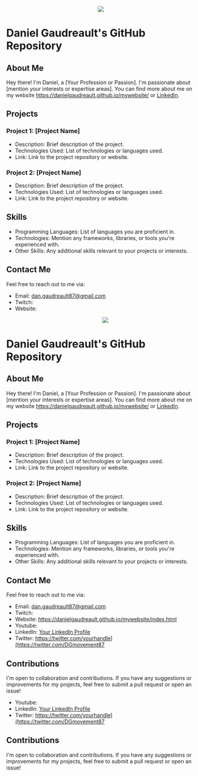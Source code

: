<p align="center"><img src="https://raw.githubusercontent.com/main logo 2.png" /></p>

# Daniel Gaudreault's GitHub Repository

## About Me
Hey there! I'm Daniel, a [Your Profession or Passion]. I'm passionate about [mention your interests or expertise areas]. You can find more about me on my website https://danielgaudreault.github.io/mywebsite/ or [LinkedIn](https://www.linkedin.com/in/yourprofile).

## Projects

### Project 1: [Project Name]
- Description: Brief description of the project.
- Technologies Used: List of technologies or languages used.
- Link: Link to the project repository or website.

### Project 2: [Project Name]
- Description: Brief description of the project.
- Technologies Used: List of technologies or languages used.
- Link: Link to the project repository or website.

## Skills
- Programming Languages: List of languages you are proficient in.
- Technologies: Mention any frameworks, libraries, or tools you're experienced with.
- Other Skills: Any additional skills relevant to your projects or interests.

## Contact Me
Feel free to reach out to me via:
- Email: dan.gaudreault87@gmail.com
- Twitch:
- Website: <p align="center"><img src="https://raw.githubusercontent.com/images/main logo 2.png" /></p>

# Daniel Gaudreault's GitHub Repository

## About Me
Hey there! I'm Daniel, a [Your Profession or Passion]. I'm passionate about [mention your interests or expertise areas]. You can find more about me on my website https://danielgaudreault.github.io/mywebsite/ or [LinkedIn](https://www.linkedin.com/in/yourprofile).

## Projects

### Project 1: [Project Name]
- Description: Brief description of the project.
- Technologies Used: List of technologies or languages used.
- Link: Link to the project repository or website.

### Project 2: [Project Name]
- Description: Brief description of the project.
- Technologies Used: List of technologies or languages used.
- Link: Link to the project repository or website.

## Skills
- Programming Languages: List of languages you are proficient in.
- Technologies: Mention any frameworks, libraries, or tools you're experienced with.
- Other Skills: Any additional skills relevant to your projects or interests.

## Contact Me
Feel free to reach out to me via:
- Email: dan.gaudreault87@gmail.com
- Twitch:
- Website: https://danielgaudreault.github.io/mywebsite/index.html
- Youtube:
- LinkedIn: [Your LinkedIn Profile](https://www.linkedin.com/in/yourprofile)
- Twitter: https://twitter.com/yourhandle](https://twitter.com/DGmovement87

## Contributions
I'm open to collaboration and contributions. If you have any suggestions or improvements for my projects, feel free to submit a pull request or open an issue!

- Youtube:
- LinkedIn: [Your LinkedIn Profile](https://www.linkedin.com/in/yourprofile)
- Twitter: https://twitter.com/yourhandle](https://twitter.com/DGmovement87

## Contributions
I'm open to collaboration and contributions. If you have any suggestions or improvements for my projects, feel free to submit a pull request or open an issue!

